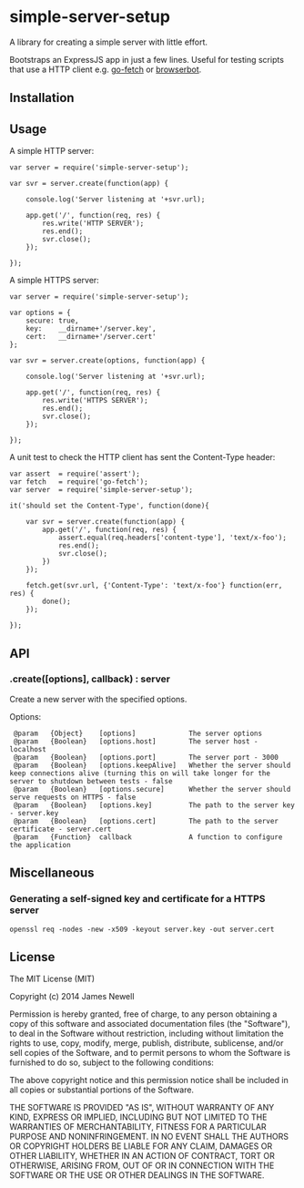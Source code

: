 # simple-server-setup

A library for creating a simple server with little effort.

Bootstraps an ExpressJS app in just a few lines. Useful for testing scripts that use a HTTP client e.g.  [go-fetch](https://www.npmjs.com/package/go-fetch) or [browserbot](https://www.npmjs.com/package/browserbot). 

## Installation

## Usage

A simple HTTP server:

    var server = require('simple-server-setup');
    
    var svr = server.create(function(app) {
    
	    console.log('Server listening at '+svr.url);

    	app.get('/', function(req, res) {
    		res.write('HTTP SERVER');
    		res.end();
    		svr.close();
    	});
    	
    });

A simple HTTPS server:

    var server = require('simple-server-setup');
    
    var options = {
        secure: true,
        key:    __dirname+'/server.key',
        cert:   __dirname+'/server.cert'
    };
    
    var svr = server.create(options, function(app) {
    
	    console.log('Server listening at '+svr.url);

        app.get('/', function(req, res) {
            res.write('HTTPS SERVER');
            res.end();
            svr.close();
        });
        
    });

A unit test to check the HTTP client has sent the Content-Type header:

    var assert  = require('assert');
    var fetch   = require('go-fetch');
    var server  = require('simple-server-setup');
    
    it('should set the Content-Type', function(done){
    
        var svr = server.create(function(app) {
            app.get('/', function(req, res) {
                assert.equal(req.headers['content-type'], 'text/x-foo');
                res.end();
                svr.close();
            })
        });
    
        fetch.get(svr.url, {'Content-Type': 'text/x-foo'} function(err, res) {
            done();
        });
        
    });
    
## API

### .create([options], callback) : server
    
Create a new server with the specified options.

Options:

	 @param   {Object}    [options]             The server options
	 @param   {Boolean}   [options.host]        The server host - localhost
	 @param   {Boolean}   [options.port]        The server port - 3000
	 @param   {Boolean}   [options.keepAlive]   Whether the server should keep connections alive (turning this on will take longer for the server to shutdown between tests - false
	 @param   {Boolean}   [options.secure]      Whether the server should serve requests on HTTPS - false
	 @param   {Boolean}   [options.key]         The path to the server key - server.key
	 @param   {Boolean}   [options.cert]        The path to the server certificate - server.cert
	 @param   {Function}  callback              A function to configure the application
    
## Miscellaneous
### Generating a self-signed key and certificate for a HTTPS server

    openssl req -nodes -new -x509 -keyout server.key -out server.cert
     
## License

The MIT License (MIT)

Copyright (c) 2014 James Newell

Permission is hereby granted, free of charge, to any person obtaining a copy of this software and associated documentation files (the "Software"), to deal in the Software without restriction, including without limitation the rights to use, copy, modify, merge, publish, distribute, sublicense, and/or sell copies of the Software, and to permit persons to whom the Software is furnished to do so, subject to the following conditions:

The above copyright notice and this permission notice shall be included in all copies or substantial portions of the Software.

THE SOFTWARE IS PROVIDED "AS IS", WITHOUT WARRANTY OF ANY KIND, EXPRESS OR IMPLIED, INCLUDING BUT NOT LIMITED TO THE WARRANTIES OF MERCHANTABILITY, FITNESS FOR A PARTICULAR PURPOSE AND NONINFRINGEMENT. IN NO EVENT SHALL THE AUTHORS OR COPYRIGHT HOLDERS BE LIABLE FOR ANY CLAIM, DAMAGES OR OTHER LIABILITY, WHETHER IN AN ACTION OF CONTRACT, TORT OR OTHERWISE, ARISING FROM, OUT OF OR IN CONNECTION WITH THE SOFTWARE OR THE USE OR OTHER DEALINGS IN THE SOFTWARE.